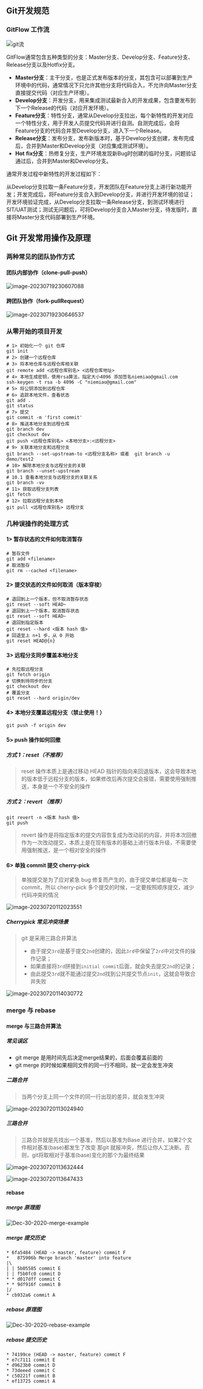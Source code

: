 ## Git开发规范

### GitFlow 工作流

![git流](https://i0.wp.com/lanziani.com/slides/gitflow/images/gitflow_1.png)

GitFlow通常包含五种类型的分支：Master分支、Develop分支、Feature分支、Release分支以及Hotfix分支。

- **Master分支**：主干分支，也是正式发布版本的分支，其包含可以部署到生产环境中的代码，通常情况下只允许其他分支将代码合入，不允许向Master分支直接提交代码（对应生产环境）。
- **Develop分支**：开发分支，用来集成测试最新合入的开发成果，包含要发布到下一个Release的代码（对应开发环境）。
- **Feature分支**：特性分支，通常从Develop分支拉出，每个新特性的开发对应一个特性分支，用于开发人员提交代码并进行自测。自测完成后，会将Feature分支的代码合并至Develop分支，进入下一个Release。
- **Release分支**：发布分支，发布新版本时，基于Develop分支创建，发布完成后，合并到Master和Develop分支（对应集成测试环境）。
- **Hot** **fix分支**：热修复分支，生产环境发现新Bug时创建的临时分支，问题验证通过后，合并到Master和Develop分支。

通常开发过程中新特性的开发过程如下：

从Develop分支拉取一条Feature分支，开发团队在Feature分支上进行新功能开发；开发完成后，将Feature分支合入到Develop分支，并进行开发环境的验证；开发环境验证完成，从Develop分支拉取一条Release分支，到测试环境进行SIT/UAT测试；测试无问题后，可将Develop分支合入Master分支，待发版时，直接将Master分支代码部署到生产环境。

## Git 开发常用操作及原理

### 两种常见的团队协作方式

#### 团队内部协作（clone-pull-push）

![image-20230719230607088](https://nie-note.oss-cn-nanjing.aliyuncs.com/typora/image-20230719230607088.png)



#### 跨团队协作（fork-pullRequest）

![image-20230719230646537](https://nie-note.oss-cn-nanjing.aliyuncs.com/typora/image-20230719230646537.png)

### 从零开始的项目开发

```shell
# 1> 初始化一个 git 仓库
git init 
# 2> 创建一个远程仓库
# 3> 将本地仓库与远程仓库相关联
git remote add <远程仓库别名> <远程仓库地址>
# 4> 本地生成密钥，使用rsa算法，指定大小4096 添加签名niemiao@gmail.com
ssh-keygen -t rsa -b 4096 -C "niemiao@gmail.com"
# 5> 将公钥添加到远程仓库
# 6> 追踪本地文件，查看状态
git add .
git status
# 7> 提交
git commit -m 'first commit'
# 8> 推送本地分支到远程仓库
git branch dev
git checkout dev
git push <远程仓库别名> <本地分支>:<远程分支>
# 9> 关联本地分支和远程分支
git branch --set-upstream-to <远程分支名称> 或者  git branch -u demo/test2
# 10> 解除本地分支与远程分支的关联
git branch --unset-upstream
# 10.1 查看本地分支与远程分支的关联关系
git branch -vv
# 11> 获取远程分支列表
git fetch 
# 12> 拉取远程分支到本地
git pull <远程仓库别名> 远程分支
```



### 几种误操作的处理方式

#### 1> 暂存状态的文件如何取消暂存

```shell
# 暂存文件
git add <filename>
# 取消暂存
git rm --cached <filename>
```

#### 2> 提交状态的文件如何取消（版本穿梭）

```shell
# 退回到上一个版本，但不取消暂存状态
git reset --soft HEAD~ 
# 退回到上一个版本，取消暂存状态
git reset --soft HEAD~ 
# 退回到指定版本
git reset --hard <版本 hash 值> 
# 回退至上 n+1 步，从 0 开始
git reset HEAD@{n}
```

#### 3> 远程分支同步覆盖本地分支

```shell
# 先拉取远程分支
git fetch origin
# 切换到待同步的分支
git checkout dev
# 覆盖分支
git reset --hard origin/dev
```

#### 4> 本地分支覆盖远程分支（禁止使用！）

```shell
git push -f origin dev
```

#### 5> push 操作如何回撤

##### 方式 1：reset（不推荐）

<blockquote alt="danger"><p>reset 操作本质上是通过移动 HEAD 指针的指向来回退版本，这会导致本地的版本低于远程分支的版本，如果修改后再次提交会报错，需要使用强制推送，本身是一个不安全的操作</p></blockquote>

##### 方式 2：revert （推荐）

```shell
git revert -n <版本 hash 值>
git push
```

<blockquote alt="success"><p>revert 操作是将指定版本的提交内容恢复成为改动前的内容，并将本次回撤作为一次改动提交，本质上是在现有版本的基础上进行版本升级，不需要使用强制推送，是一个相对安全的操作</p></blockquote>

#### 6> 单独 commit 提交 cherry-pick

> 单独提交是为了应对紧急 bug 修复而产生的，由于提交单位都是每一次 commit，所以 cherry-pick 多个提交的时候，一定要按照顺序提交，减少代码冲突的情况

![image-20230720112023551](https://nie-note.oss-cn-nanjing.aliyuncs.com/typora/image-20230720112023551.png)

##### Cherrypick 常见冲突场景

> git 是采用三路合并算法
>
> - 由于提交`3rd`是基于提交`2nd`创建的，因此`3rd`中保留了`2rd`中对文件的操作记录；
> - 如果直接将`3rd`拼接到`initial commit`后面，就会失去提交`2nd`的记录；
> - 由此提交`3rd`就不能通过提交`2nd`找到公共提交节点`init`，这就会导致合并失败

![image-20230720114030772](https://nie-note.oss-cn-nanjing.aliyuncs.com/typora/image-20230720114030772.png)

### merge 与 rebase

#### merge 与三路合并算法

##### 常见误区

* git merge 是用时间先后决定merge结果的，后面会覆盖前面的
* git merge 的时候如果相同文件的同一行不相同，就一定会发生冲突

##### 二路合并

> 当两个分支上同一个文件的同一行出现的差异，就会发生冲突

![image-20230720113024940](https://nie-note.oss-cn-nanjing.aliyuncs.com/typora/image-20230720113024940.png)

##### 三路合并

> 三路合并就是先找出一个基准，然后以基准为Base 进行合并，如果2个文件相对基准(base)都发生了改变 那git 就报冲突，然后让你人工决断。否则，git将取相对于基准(base)变化的那个为最终结果

![image-20230720113632444](https://nie-note.oss-cn-nanjing.aliyuncs.com/typora/image-20230720113632444.png)

![image-20230720113647433](https://nie-note.oss-cn-nanjing.aliyuncs.com/typora/image-20230720113647433.png)

#### rebase

#####  merge 原理图

![Dec-30-2020-merge-example](https://waynerv.com/posts/git-rebase-intro/Dec-30-2020-merge-example.gif)

#####  merge 提交历史

```shell
* 6fa5484 (HEAD -> master, feature) commit F
*   875906b Merge branch 'master' into feature
|\  
| | 5b05585 commit E
| | f5b0fc0 commit D
* * d017dff commit C
* * 9df916f commit B
|/  
* cb932a6 commit A
```

#####  rebase 原理图

![Dec-30-2020-rebase-example](https://waynerv.com/posts/git-rebase-intro/Dec-30-2020-rebase-example.gif)

##### rebase 提交历史

``` shell
* 74199ce (HEAD -> master, feature) commit F
* e7c7111 commit E
* d9623b0 commit D
* 73deeed commit C
* c50221f commit B
* ef13725 commit A
```

